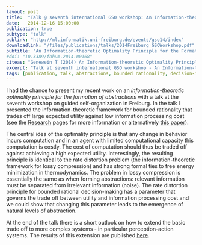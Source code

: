 ```yaml
---
layout: post
title:  "Talk @ seventh international GSO workshop: An Information-theoretic Optimality Principle for the Formation of Abstractions"
date:   2014-12-16 15:00:00
publication: true
pubtype: "talk"
publink: "http://ml.informatik.uni-freiburg.de/events/gso14/index"
downloadlink: "/files/publications/talks/2014Freiburg_GSOWorkshop.pdf"
pubtitle: "An Information-theoretic Optimality Principle for the Formation of Abstractions"
#doi: "10.3389/fnhum.2014.00168"
citeas: "Genewein T (2014) An Information-theoretic Optimality Principle for the Formation of Abstractions. Seventh international workshop on guided self-organization, Freiburg."
excerpt: "Talk at seventh international GSO workshop - An Information-theoretic Optimality Principle for the Formation of Abstractions."
tags: [publication, talk, abstractions, bounded rationality, decision-making, rate distortion]
---
```

I had the chance to present my recent work on an *information-theoretic optimality principle for the formation of abstractions* with a talk at the seventh workshop on guided self-organization in Freiburg. In the talk I presented the information-theoretic framework for bounded rationality that trades off large expected utility against low information processing cost (see the [Research](/Research/) pages for more information or alternatively [this paper](/Paper-NIPS-workshop-abstractions)).

The central idea of the optimality principle is that any change in behavior incurs computation and in an agent with limited computational capacity this computation is costly. The cost of computation should thus be traded off against achieving a high expected utility. Interestingly, the resulting principle is identical to the rate distortion problem (the information-theoretic framework for lossy compression) and has strong formal ties to free energy minimization in thermodynamics. The problem in lossy compression is essentially the same as when forming abstractions: relevant information must be separated from irrelevant information (noise). The rate distortion principle for bounded rational decision-making has a parameter that governs the trade off between utility and information processing cost and we could show that changing this parameter leads to the emergence of natural levels of abstraction.

At the end of the talk there is a short outlook on how to extend the basic trade off to more complex systems - in particular perception-action systems. The results of this extension are published [here](/Paper-AbstractionsHierarchiesOptimalityPrinciple/).
